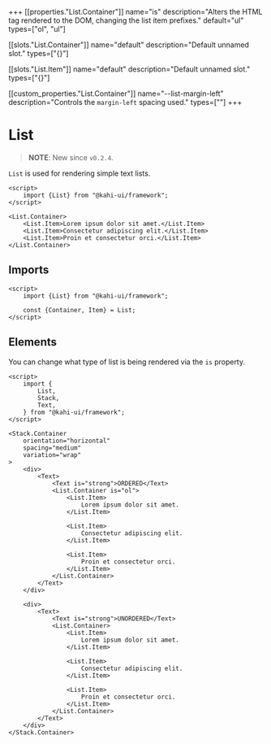 +++
[[properties."List.Container"]]
name="is"
description="Alters the HTML tag rendered to the DOM, changing the list item prefixes."
default="ul"
types=["ol", "ul"]

[[slots."List.Container"]]
name="default"
description="Default unnamed slot."
types=["{}"]

[[slots."List.Item"]]
name="default"
description="Default unnamed slot."
types=["{}"]

[[custom_properties."List.Container"]]
name="--list-margin-left"
description="Controls the `margin-left` spacing used."
types=["<length>"]
+++

# List

> **NOTE**: New since `v0.2.4`.

`List` is used for rendering simple text lists.

```svelte {title="List Preview" mode="repl"}
<script>
    import {List} from "@kahi-ui/framework";
</script>

<List.Container>
    <List.Item>Lorem ipsum dolor sit amet.</List.Item>
    <List.Item>Consectetur adipiscing elit.</List.Item>
    <List.Item>Proin et consectetur orci.</List.Item>
</List.Container>
```

## Imports

```svelte {title="List Imports"}
<script>
    import {List} from "@kahi-ui/framework";

    const {Container, Item} = List;
</script>
```

## Elements

You can change what type of list is being rendered via the `is` property.

```svelte {title="List Elements" mode="repl"}
<script>
    import {
        List,
        Stack,
        Text,
    } from "@kahi-ui/framework";
</script>

<Stack.Container
    orientation="horizontal"
    spacing="medium"
    variation="wrap"
>
    <div>
        <Text>
            <Text is="strong">ORDERED</Text>
            <List.Container is="ol">
                <List.Item>
                    Lorem ipsum dolor sit amet.
                </List.Item>

                <List.Item>
                    Consectetur adipiscing elit.
                </List.Item>

                <List.Item>
                    Proin et consectetur orci.
                </List.Item>
            </List.Container>
        </Text>
    </div>

    <div>
        <Text>
            <Text is="strong">UNORDERED</Text>
            <List.Container>
                <List.Item>
                    Lorem ipsum dolor sit amet.
                </List.Item>

                <List.Item>
                    Consectetur adipiscing elit.
                </List.Item>

                <List.Item>
                    Proin et consectetur orci.
                </List.Item>
            </List.Container>
        </Text>
    </div>
</Stack.Container>
```
